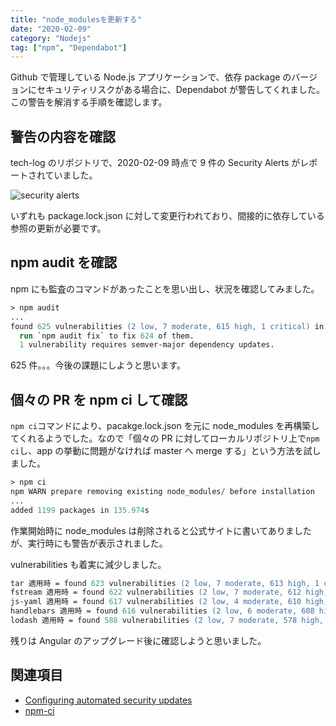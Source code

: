 ```yaml
---
title: "node_modulesを更新する"
date: "2020-02-09"
category: "Nodejs"
tag: ["npm", "Dependabot"]
---
```


Github で管理している Node.js アプリケーションで、依存 package のバージョンにセキュリティリスクがある場合に、Dependabot が警告してくれました。この警告を解消する手順を確認します。

## 警告の内容を確認

tech-log のリポジトリで、2020-02-09 時点で 9 件の Security Alerts がレポートされていました。

<img src="" alt="security alerts" title="security alerts">

いずれも package.lock.json に対して変更行われており、間接的に依存している参照の更新が必要です。

## npm audit を確認

npm にも監査のコマンドがあったことを思い出し、状況を確認してみました。

```ps
> npm audit
...
found 625 vulnerabilities (2 low, 7 moderate, 615 high, 1 critical) in 42979 scanned packages
  run `npm audit fix` to fix 624 of them.
  1 vulnerability requires semver-major dependency updates.
```

625 件。。。今後の課題にしようと思います。

## 個々の PR を npm ci して確認

`npm ci`コマンドにより、pacakge.lock.json を元に node_modules を再構築してくれるようでした。なので「個々の PR に対してローカルリポジトリ上で`npm ci`し、app の挙動に問題がなければ master へ merge する」という方法を試しました。

```ps
> npm ci
npm WARN prepare removing existing node_modules/ before installation
...
added 1199 packages in 135.974s
```

作業開始時に node_modules は削除されると公式サイトに書いてありましたが、実行時にも警告が表示されました。

vulnerabilities も着実に減少しました。

```ps
tar 適用時 = found 623 vulnerabilities (2 low, 7 moderate, 613 high, 1 critical) in 42979 scanned packages
fstream 適用時 = found 622 vulnerabilities (2 low, 7 moderate, 612 high, 1 critical) in 42979 scanned packages
js-yaml 適用時 = found 617 vulnerabilities (2 low, 4 moderate, 610 high, 1 critical) in 42979 scanned packages
handlebars 適用時 = found 616 vulnerabilities (2 low, 6 moderate, 608 high) in 42978 scanned packages
lodash 適用時 = found 588 vulnerabilities (2 low, 7 moderate, 578 high, 1 critical) in 42979 scanned packages
```

残りは Angular のアップグレード後に確認しようと思いました。

## 関連項目

- [Configuring automated security updates](https://help.github.com/ja/github/managing-security-vulnerabilities/configuring-automated-security-updates)
- [npm-ci](https://docs.npmjs.com/cli/ci.html)
